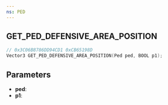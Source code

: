 ```yaml
---
ns: PED
---
```

## GET_PED_DEFENSIVE_AREA_POSITION

```c
// 0x3C06B8786DD94CD1 0xCB65198D
Vector3 GET_PED_DEFENSIVE_AREA_POSITION(Ped ped, BOOL p1);
```

## Parameters
* **ped**:
* **p1**:
